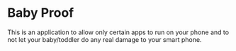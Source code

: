 # Baby Proof  

This is an application to allow only certain apps to run on your phone and to not let your baby/toddler 
do any real damage to your smart phone.
